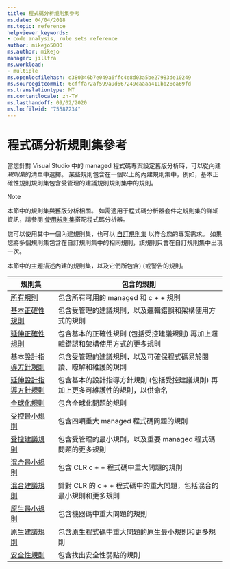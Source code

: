 ```yaml
---
title: 程式碼分析規則集參考
ms.date: 04/04/2018
ms.topic: reference
helpviewer_keywords:
- code analysis, rule sets reference
author: mikejo5000
ms.author: mikejo
manager: jillfra
ms.workload:
- multiple
ms.openlocfilehash: d380346b7e049a6ffc4e8d03a5be27983de10249
ms.sourcegitcommit: 6cfffa72af599a9d667249caaaa411bb28ea69fd
ms.translationtype: MT
ms.contentlocale: zh-TW
ms.lasthandoff: 09/02/2020
ms.locfileid: "75587234"
---
```

# <a name="code-analysis-rule-set-reference"></a>程式碼分析規則集參考

當您針對 Visual Studio 中的 managed 程式碼專案設定舊版分析時，可以從內建 *規則集*的清單中選擇。 某些規則包含在一個以上的內建規則集中，例如，基本正確性規則規則集包含受管理的建議規則規則集中的規則。

> [!NOTE]
> 本節中的規則集與舊版分析相關。 如需適用于程式碼分析器套件之規則集的詳細資訊，請參閱 [使用規則集](analyzer-rule-sets.md)搭配程式碼分析器。

您可以使用其中一個內建規則集，也可以 [自訂規則集](../code-quality/how-to-create-a-custom-rule-set.md) 以符合您的專案需求。 如果您將多個規則集包含在自訂規則集中的相同規則，該規則只會在自訂規則集中出現一次。

本節中的主題描述內建的規則集，以及它們所包含)  (或警告的規則。

| 規則集 | 包含的規則 |
| - | - |
| [所有規則](all-rules-rule-set.md) | 包含所有可用的 managed 和 c + + 規則 |
| [基本正確性規則](basic-correctness-rules-rule-set-for-managed-code.md) | 包含受管理的建議規則，以及邏輯錯誤和架構使用方式的規則 |
| [延伸正確性規則](extended-correctness-rules-rule-set-for-managed-code.md) | 包含基本的正確性規則 (包括受控建議規則) 再加上邏輯錯誤和架構使用方式的更多規則 |
| [基本設計指導方針規則](basic-design-guideline-rules-rule-set-for-managed-code.md) | 包含受管理的建議規則，以及可確保程式碼易於閱讀、瞭解和維護的規則 |
| [延伸設計指導方針規則](extended-design-guidelines-rules-rule-set-for-managed-code.md) | 包含基本的設計指導方針規則 (包括受控建議規則) 再加上更多可維護性的規則，以供命名 |
| [全球化規則](globalization-rules-rule-set-for-managed-code.md) | 包含全球化問題的規則 |
| [受控最小規則](managed-minimum-rules-rule-set-for-managed-code.md) | 包含四項重大 managed 程式碼問題的規則 |
| [受控建議規則](managed-recommended-rules-rule-set-for-managed-code.md) | 包含受管理的最小規則，以及重要 managed 程式碼問題的更多規則 |
| [混合最小規則](mixed-minimum-rules-rule-set.md) | 包含 CLR c + + 程式碼中重大問題的規則 |
| [混合建議規則](mixed-recommended-rules-rule-set.md) | 針對 CLR 的 c + + 程式碼中的重大問題，包括混合的最小規則和更多規則 |
| [原生最小規則](native-minimum-rules-rule-set.md) | 包含機器碼中重大問題的規則 |
| [原生建議規則](native-recommended-rules-rule-set.md) | 包含原生程式碼中重大問題的原生最小規則和更多規則 |
| [安全性規則](security-rules-rule-set-for-managed-code.md) | 包含找出安全性弱點的規則 |
